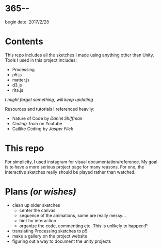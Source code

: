 # 365--
begin date: 2017/2/28

# Contents
This repo includes all the sketches I made using anything other than Unity.
Tools I used in this project includes:
- Processing
- p5.js
- matter.js
- d3.js
- rita.js

*I might forget something, will keep updating*

Resources and tutorials I referenced heavily:
- Nature of Code by *Daniel Shiffman*
- *Coding Train* on Youtube
- Catlike Coding by *Jasper Flick*

# This repo
For simplicity, I used instagram for visual documentation/reference.
My goal is to have a more serious project page for many reasons.
For one, the interactive sketches really should be played rather than watched.

# Plans *(or wishes)*
- clean up older sketches
  * center the canvas
  * sequence of the animations, some are really messy...
  * hint for interaction
  * organize the code, commenting etc. This is unlikely to happen:P
- translating Processing sketches to p5
- make a gallery on the project website
- figuring out a way to document the unity projects
